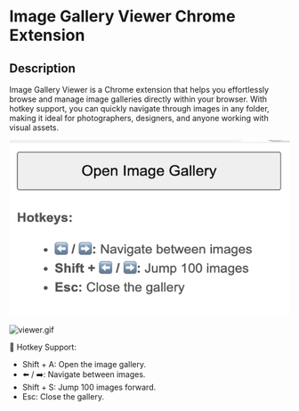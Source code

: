 # Image Gallery Viewer Chrome Extension

## Description

Image Gallery Viewer is a Chrome extension that helps you
effortlessly browse and manage image galleries directly within your browser. 
With hotkey support, you can quickly navigate through images in any folder, 
making it ideal for photographers, designers, and anyone working with visual assets.


![img.png](images/img.png)

![viewer.gif](images/viewer.gif)

🎹 Hotkey Support:
 - Shift + A: Open the image gallery.
 - ⬅️ / ➡️: Navigate between images.
 - Shift + S: Jump 100 images forward. 
 - Esc: Close the gallery.